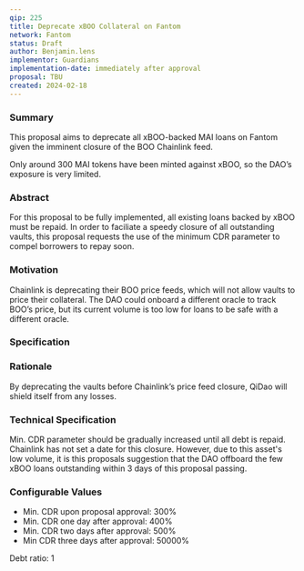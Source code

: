 ```yaml
---
qip: 225
title: Deprecate xBOO Collateral on Fantom
network: Fantom
status: Draft
author: Benjamin.lens
implementor: Guardians
implementation-date: immediately after approval
proposal: TBU
created: 2024-02-18
---
```


### **Summary**

This proposal aims to deprecate all xBOO-backed MAI loans on Fantom given the imminent closure of the BOO Chainlink feed.

Only around 300 MAI tokens have been minted against xBOO, so the DAO’s exposure is very limited.

### **Abstract**

For this proposal to be fully implemented, all existing loans backed by xBOO must be repaid. In order to faciliate a speedy closure of all outstanding vaults, this proposal requests the use of the minimum CDR parameter to compel borrowers to repay soon.

### **Motivation**

Chainlink is deprecating their BOO price feeds, which will not allow vaults to price their collateral. The DAO could onboard a different oracle to track BOO’s price, but its current volume is too low for loans to be safe with a different oracle.

### **Specification**

### **Rationale**

By deprecating the vaults before Chainlink’s price feed closure, QiDao will shield itself from any losses.

### **Technical Specification**

Min. CDR parameter should be gradually increased until all debt is repaid. Chainlink has not set a date for this closure. However, due to this asset's low volume, it is this proposals suggestion that the DAO offboard the few xBOO loans outstanding within 3 days of this proposal passing.

### **Configurable Values**

* Min. CDR upon proposal approval: 300%
* Min. CDR one day after approval: 400%
* Min. CDR two days after approval: 500%
* Min CDR three days after approval: 50000%

Debt ratio: 1
